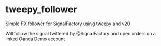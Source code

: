 # tweepy_follower
Simple FX follower for SignalFactory using tweepy and v20

Will follow the signal twittered by @SignalFactory and open orders on a linked Oanda Demo account
